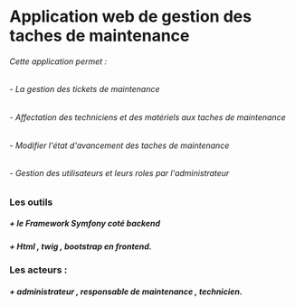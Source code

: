 # Application web de gestion des taches de maintenance
###### Cette application permet : 
###### - La gestion des tickets de maintenance
###### - Affectation des techniciens et des matériels aux taches de maintenance
###### - Modifier l'état d'avancement des taches de maintenance
###### - Gestion des utilisateurs et leurs roles par l'administrateur
### Les outils
##### + le Framework Symfony coté backend
##### + Html , twig , bootstrap en frontend.
### Les acteurs :
##### + administrateur , responsable de maintenance , technicien.

